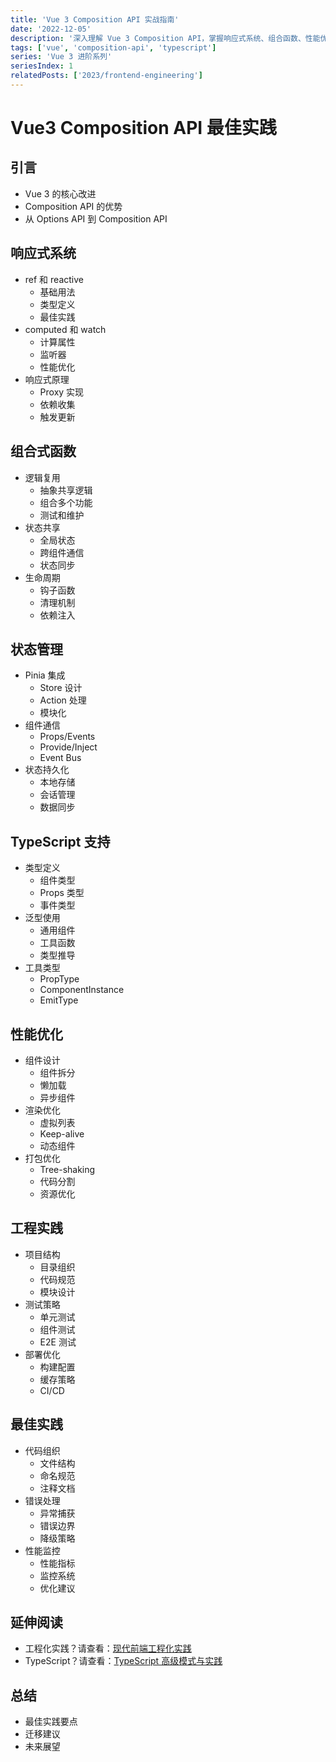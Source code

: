 ```yaml
---
title: 'Vue 3 Composition API 实战指南'
date: '2022-12-05'
description: '深入理解 Vue 3 Composition API，掌握响应式系统、组合函数、性能优化等核心技巧。'
tags: ['vue', 'composition-api', 'typescript']
series: 'Vue 3 进阶系列'
seriesIndex: 1
relatedPosts: ['2023/frontend-engineering']
---
```


# Vue3 Composition API 最佳实践

## 引言
- Vue 3 的核心改进
- Composition API 的优势
- 从 Options API 到 Composition API

## 响应式系统
- ref 和 reactive
  - 基础用法
  - 类型定义
  - 最佳实践
- computed 和 watch
  - 计算属性
  - 监听器
  - 性能优化
- 响应式原理
  - Proxy 实现
  - 依赖收集
  - 触发更新

## 组合式函数
- 逻辑复用
  - 抽象共享逻辑
  - 组合多个功能
  - 测试和维护
- 状态共享
  - 全局状态
  - 跨组件通信
  - 状态同步
- 生命周期
  - 钩子函数
  - 清理机制
  - 依赖注入

## 状态管理
- Pinia 集成
  - Store 设计
  - Action 处理
  - 模块化
- 组件通信
  - Props/Events
  - Provide/Inject
  - Event Bus
- 状态持久化
  - 本地存储
  - 会话管理
  - 数据同步

## TypeScript 支持
- 类型定义
  - 组件类型
  - Props 类型
  - 事件类型
- 泛型使用
  - 通用组件
  - 工具函数
  - 类型推导
- 工具类型
  - PropType
  - ComponentInstance
  - EmitType

## 性能优化
- 组件设计
  - 组件拆分
  - 懒加载
  - 异步组件
- 渲染优化
  - 虚拟列表
  - Keep-alive
  - 动态组件
- 打包优化
  - Tree-shaking
  - 代码分割
  - 资源优化

## 工程实践
- 项目结构
  - 目录组织
  - 代码规范
  - 模块设计
- 测试策略
  - 单元测试
  - 组件测试
  - E2E 测试
- 部署优化
  - 构建配置
  - 缓存策略
  - CI/CD

## 最佳实践
- 代码组织
  - 文件结构
  - 命名规范
  - 注释文档
- 错误处理
  - 异常捕获
  - 错误边界
  - 降级策略
- 性能监控
  - 性能指标
  - 监控系统
  - 优化建议

## 延伸阅读
- 工程化实践？请查看：[现代前端工程化实践](/blog/2023/frontend-engineering)
- TypeScript？请查看：[TypeScript 高级模式与实践](/blog/2023/advanced-typescript-patterns)

## 总结
- 最佳实践要点
- 迁移建议
- 未来展望